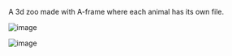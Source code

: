 A 3d zoo made with A-frame where each animal has its own file.

![image](https://github.com/user-attachments/assets/e9ae0182-6784-47c9-9837-15151348d5aa)

![image](https://github.com/user-attachments/assets/ab3113c2-30be-449c-aedd-76ef35797eef)
